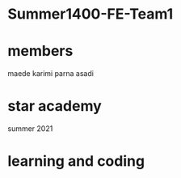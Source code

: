 # Summer1400-FE-Team1 
# members 
maede karimi
parna asadi
# star academy
summer 2021
# learning and coding
